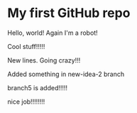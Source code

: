 # My first GitHub repo

Hello, world! Again I'm a robot!

Cool stuff!!!!!

New lines. Going crazy!!!

Added something in new-idea-2 branch

branch5 is added!!!!!

nice job!!!!!!!!